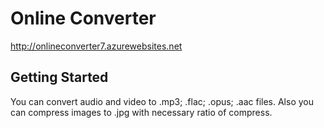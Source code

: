 # Online Converter

http://onlineconverter7.azurewebsites.net

## Getting Started

You can convert audio and video to .mp3; .flac; .opus; .aac files. Also you can compress images to .jpg with necessary ratio of compress.

